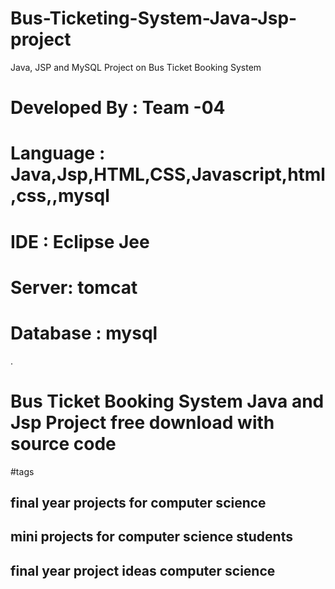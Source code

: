 # Bus-Ticketing-System-Java-Jsp-project
Java, JSP and MySQL Project on Bus Ticket Booking System


# Developed By : Team -04
# Language : Java,Jsp,HTML,CSS,Javascript,html,css,,mysql
# IDE : Eclipse Jee
# Server: tomcat
# Database : mysql

. 

# Bus Ticket Booking System Java and Jsp Project free download with source code

#tags
<h2>final year projects for computer science</h2>
<h2>mini projects for computer science students</h2>
<h2>final year project ideas computer science</h2>
